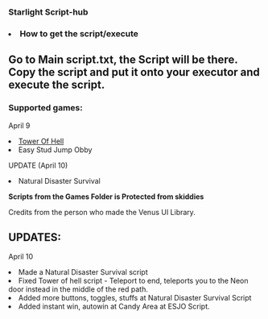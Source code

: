### Starlight Script-hub ###

### <li> How to get the script/execute </li> ###

<h2> Go to Main script.txt, the Script will be there. Copy the script and put it onto your executor and execute the script. </h2>

### Supported games: ###

April 9

<li> <a href="https://www.roblox.com/games/1962086868/Tower-of-Hell" target="_blank">Tower Of Hell</a> </li>
<li> Easy Stud Jump Obby </li>

UPDATE (April 10)

<li> Natural Disaster Survival </li>




**Scripts from the Games Folder is Protected from skiddies**

Credits from the person who made the Venus UI Library.

## UPDATES: ##

April 10
<li> Made a Natural Disaster Survival script </li>
<li> Fixed Tower of hell script - Teleport to end, teleports you to the Neon door instead in the middle of the red path. </li>
<li> Added more buttons, toggles, stuffs at Natural Disaster Survival Script </li>
<li> Added instant win, autowin at Candy Area at ESJO Script.
